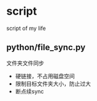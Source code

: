 # script
script of my life

## python/file_sync.py

文件夹文件同步

* 硬链接，不占用磁盘空间
* 限制目标文件夹大小，防止过大
* 断点续sync